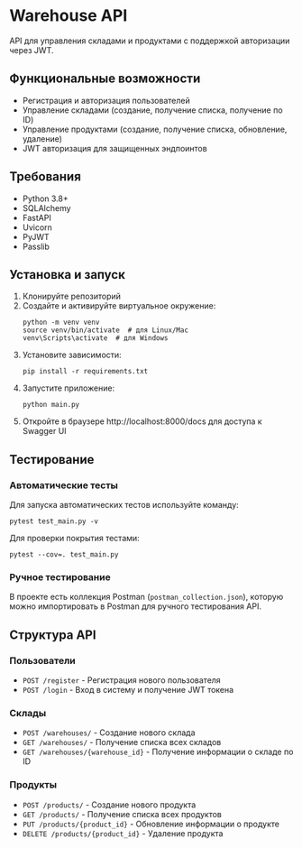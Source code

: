 # Warehouse API

API для управления складами и продуктами с поддержкой авторизации через JWT.

## Функциональные возможности

- Регистрация и авторизация пользователей
- Управление складами (создание, получение списка, получение по ID)
- Управление продуктами (создание, получение списка, обновление, удаление)
- JWT авторизация для защищенных эндпоинтов

## Требования

- Python 3.8+
- SQLAlchemy
- FastAPI
- Uvicorn
- PyJWT
- Passlib

## Установка и запуск

1. Клонируйте репозиторий
2. Создайте и активируйте виртуальное окружение:
   ```
   python -m venv venv
   source venv/bin/activate  # для Linux/Mac
   venv\Scripts\activate  # для Windows
   ```
3. Установите зависимости:
   ```
   pip install -r requirements.txt
   ```
4. Запустите приложение:
   ```
   python main.py
   ```
5. Откройте в браузере http://localhost:8000/docs для доступа к Swagger UI

## Тестирование

### Автоматические тесты

Для запуска автоматических тестов используйте команду:
```
pytest test_main.py -v
```

Для проверки покрытия тестами:
```
pytest --cov=. test_main.py
```

### Ручное тестирование

В проекте есть коллекция Postman (`postman_collection.json`), которую можно импортировать в Postman для ручного тестирования API.

## Структура API

### Пользователи

- `POST /register` - Регистрация нового пользователя
- `POST /login` - Вход в систему и получение JWT токена

### Склады

- `POST /warehouses/` - Создание нового склада
- `GET /warehouses/` - Получение списка всех складов
- `GET /warehouses/{warehouse_id}` - Получение информации о складе по ID

### Продукты

- `POST /products/` - Создание нового продукта
- `GET /products/` - Получение списка всех продуктов
- `PUT /products/{product_id}` - Обновление информации о продукте
- `DELETE /products/{product_id}` - Удаление продукта 